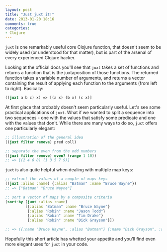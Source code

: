 ```yaml
---
layout: post
title: "Just juxt it!"
date: 2013-01-20 18:16
comments: true
categories:
- Clojure
---
```


`juxt` is one remarkably useful core Clojure function, that doesn't
seem to be widely used (or understood for that matter), but is part of
the arsenal of every experienced Clojure hacker.

Looking at the official docs you'll see that `juxt` takes a set of
functions and returns a function that is the juxtaposition of those
functions. The returned function takes a variable number of
arguments, and returns a vector containing the result of applying each
function to the arguments (from left to right). Basically:

``` clojure
((juxt a b c) x) => [(a x) (b x) (c x)]
```

At first glace that probably doesn't seem particularly useful. Let's
see some practical applications of `juxt`. What if we wanted to split
a sequence into two sequences - one with the values that satisfy some
predicate and one with the values that don't. While there are many
ways to do so, `juxt` offers one particularly elegant:

``` clojure
;; illustration of the general idea
((juxt filter remove) pred coll)

;; separate the even from the odd numbers
((juxt filter remove) even? (range 1 10))
;; => [(2 4 6 8) (1 3 5 7 9)]
```

`juxt` is also quite helpful when dealing with multiple map keys:

``` clojure
;; extract the values of a couple of maps keys
((juxt :alias :name) {:alias "Batman" :name "Bruce Wayne"})
;; => ["Batman" "Bruce Wayne"]

;; sort a vector of maps by a composite criteria
(sort-by (juxt :alias :name)
         [{:alias "Batman" :name "Bruce Wayne"}
          {:alias "Robin" :name "Jason Todd"}
          {:alias "Robin" :name "Tim Drake"}
          {:alias "Robin" :name "Dick Grayson"}])

;; => ({:name "Bruce Wayne", :alias "Batman"} {:name "Dick Grayson", :alias "Robin"} {:name "Jason Todd", :alias "Robin"} {:name "Tim Drake", :alias "Robin"})
```

Hopefully this short article has whetted your appetite and you'll find
even more elegant uses for `juxt` in your code.
